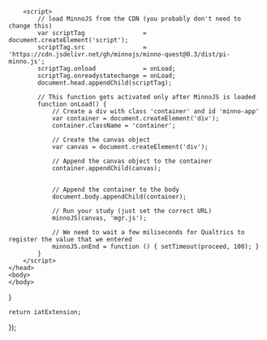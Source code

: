<html>
    <head>
		<link rel="stylesheet" href="https://cdn.jsdelivr.net/gh/minnojs/minno-quest@0.3/dist/main.css" />
		<style type="text/css">
        .container {padding-top: 15px;}
		</style>
	
        <script>
            // load MinnoJS from the CDN (you probably don't need to change this)
            var scriptTag                = document.createElement('script');
            scriptTag.src                = 'https://cdn.jsdelivr.net/gh/minnojs/minno-quest@0.3/dist/pi-minno.js';
            scriptTag.onload             = onLoad;
            scriptTag.onreadystatechange = onLoad;
            document.head.appendChild(scriptTag);
        
            // This function gets activated only after MinnoJS is loaded
            function onLoad() {
				// Create a div with class 'container' and id 'minno-app'
				var container = document.createElement('div');
				container.className = 'container';

				// Create the canvas object
				var canvas = document.createElement('div');

				// Append the canvas object to the container
				container.appendChild(canvas);
			

				// Append the container to the body
				document.body.appendChild(container);
                
                // Run your study (just set the correct URL)
                minnoJS(canvas, 'mgr.js');
                
                // We need to wait a few miliseconds for Qualtrics to register the value that we entered
                minnoJS.onEnd = function () { setTimeout(proceed, 100); }
            }
        </script>
    </head>
    <body>
    </body>
</html>
	}

	return iatExtension;
});
